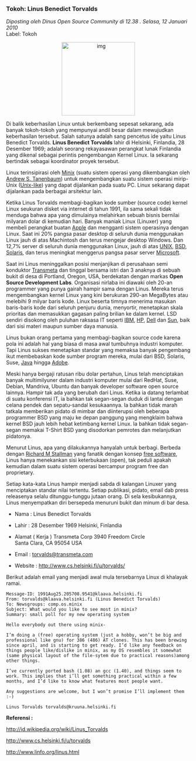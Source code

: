 ### **Tokoh: Linus Benedict Torvalds**
_Diposting oleh Dinus Open Source Community di 12.38 . Selasa, 12 Januari 2010_
<br>
Label: Tokoh

<div align="center">
	<img src="./posts/2010-01-12-tokoh-linus-benedict-torvalds/linus_torvalds_small.jpg" height="200px" alt="img">
</div> 

Di balik keberhasilan Linux untuk berkembang sepesat sekarang, ada banyak tokoh-tokoh yang mempunyai andil besar dalam mewujudkan keberhasilan tersebut. Salah satunya adalah sang pencetus ide yaitu Linus Benedict Torvalds. **Linus Benedict Torvalds** lahir di Helsinki, Finlandia, 28 Desember 1969; adalah seorang rekayasawan perangkat lunak Finlandia yang dikenal sebagai perintis pengembangan Kernel Linux. Ia sekarang bertindak sebagai koordinator proyek tersebut.

Linux terinsipirasi oleh [Minix](http://en.wikipedia.org/wiki/MINIX) (suatu sistem operasi yang dikembangkan oleh [Andrew S. Tanenbaum](http://en.wikipedia.org/wiki/Andrew_S._Tanenbaum)) untuk mengembangkan suatu sistem operasi mirip-Unix ([Unix-like](http://en.wikipedia.org/wiki/Unix-like)) yang dapat dijalankan pada suatu PC. Linux sekarang dapat dijalankan pada berbagai arsitektur lain.

Ketika Linus Torvalds membagi-bagikan kode sumber (source code) kernel Linux seukuran disket via internet di tahun 1991, iIa sama sekali tidak menduga bahwa apa yang dimulainya melahirkan sebuah bisnis bernilai milyaran dolar di kemudian hari.
Banyak maniak Linux (Linuxer) yang membeli perangkat buatan [Apple](http://www.apple.com/) dan mengganti sistem operasinya dengan Linux. Saat ini 20% pangsa pasar desktop di seluruh dunia menggunakan Linux jauh di atas Machintosh dan terus mengejar desktop Windows. Dan 12,7% server di seluruh dunia menggunakan Linux, jauh di atas [UNIX](http://www.unix.org/), [BSD](http://www.bsd.org/), [Solaris](http://www.sun.com/software/solaris/), dan terus meningkat menggerus pangsa pasar server [Microsoft](http://www.microsoft.com/).

Saat ini Linus meninggalkan posisi menjanjikan di perusahaan semi konduktor [Transmeta](http://www.transmeta.com/) dan tinggal bersama istri dan 3 anaknya di sebuah bukit di desa di Portland, Oregon, USA, berdekatan dengan markas **Open Source Development Labs**. Organisasi nirlaba ini diawaki oleh 20-an programmer yang punya gairah hampir sama dengan Linus. Mereka terus mengembangkan kernel Linux yang kini berukuran 290-an MegaBytes atau melebihi 9 milyar baris kode. Linux beserta timnya menerima masukan baris-baris kode dari seluruh penjuru dunia, menyortir, menetapkan skala prioritas dan memasukkan gagasan paling brilian ke dalam kernel. LSD sendiri disokong oleh puluhan raksasa IT seperti [IBM](http://www.ibm.com/), [HP](http://www.hp.com/), [Dell](http://www.dell.com/) dan [Sun](http://www.sun.com/), baik dari sisi materi maupun sumber daya manusia.

Linus bukan orang pertama yang membagi-bagikan source code karena pola ini adalah hal yang biasa di masa awal tumbuhnya industri komputer. Tapi Linus sukses menetapkan standar yang memaksa banyak pengembang ikut membebaskan kode sumber program mereka, mulai dari BSD, Solaris, Suse, [Java](http://www.java.com/) hingga [Adobe](http://www.adobe.com/).

Meski hanya bergaji ratusan ribu dolar pertahun, Linus telah menciptakan banyak multimilyuner dalam industri komputer mulai dari RedHat, Suse, Debian, Mandriva, Ubuntu dan banyak developer software open source lainnya. Hampir tak ada yang berubah dari Linus. Ketika ia datang terlambat di suatu konferensi IT, ia bahkan tak segan-segan duduk di lantai dengan celana pendek dan sepatu-sandal kesukaannya. Ia bahkan tidak marah tatkala memberikan pidato di mimbar dan diinterupsi oleh beberapa programmer BSD yang maju ke depan panggung yang mengklaim bahwa kernel BSD jauh lebih hebat ketimbang kernel Linux. Ia bahkan tidak segan-segan memakai T-Shirt BSD yang disodorkan pemrotes dan melanjutkan pidatonya.

Menurut Linus, apa yang dilakukannya hanyalah untuk berbagi. Berbeda dengan [Richard M Stallman](http://stallman.org/) yang fanatik dengan konsep [free software](http://www.fsf.org/), Linus hanya menekankan sisi keterbukaan (open), tak peduli apakah kemudian dalam suatu sistem operasi bercampur program free dan proprietary.

Setiap kata-kata Linus hampir menjadi sabda di kalangan Linuxer yang menciptakan standar nilai tertentu. Setiap publikasi, pidato, email dab press releasenya selalu ditunggu-tunggu jutaan orang. Di sela kesibukannya, Linus menyempatkan diri bersepeda menuruni bukit dan minum di bar desa.


* Nama : Linus Benedict Torvalds

* Lahir : 28 Desember 1969 Helsinki, Finlandia

* Alamat ( Kerja )
    Transmeta Corp 3940 Freedom Circle
    <br>
    Santa Clara, CA 95054 USA

* Email : torvalds@transmeta.com

* Website : <http://www.cs.helsinki.fi/u/torvalds/>

Berikut adalah email yang menjadi awal mula tersebarnya Linux di khalayak ramai.
```
Message-ID: 1991Aug25.205708.9541@klaava.helsinki.fi
From: torvalds@klaava.helsinki.fi (Linus Benedict Torvalds)
To: Newsgroups: comp.os.minix
Subject: What would you like to see most in minix?
Summary: small poll for my new operating system

Hello everybody out there using minix-

I’m doing a (free) operating system (just a hobby, won’t be big and professional like gnu) for 386 (486) AT clones. This has been brewing since april, and is starting to get ready. I’d like any feedback on things people like/dislike in minix, as my OS resembles it somewhat (same physical layout of the file-sytem due to practical reasons)among other things.

I’ve currently ported bash (1.08) an gcc (1.40), and things seem to work. This implies that i’ll get something practical within a few months, and I’d like to know what features most people want.

Any suggestions are welcome, but I won’t promise I’ll implement them :-)

Linus Torvalds torvalds@kruuna.helsinki.fi
```

**Referensi :**

<http://id.wikipedia.org/wiki/Linus_Torvalds>

<http://www.cs.helsinki.fi/u/torvalds>

<http://www.linfo.org/linus.html>
